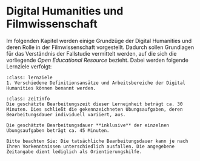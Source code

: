 #  Digital Humanities und Filmwissenschaft
Im folgenden Kapitel werden einige Grundzüge der Digital Humanities und deren Rolle in der Filmwissenschaft vorgestellt. Dadurch sollen Grundlagen für das Verständnis der Fallstudie vermittelt werden, auf die sich die vorliegende _Open Educational Resource_ bezieht. Dabei werden folgende Lernziele verfolgt:

```{admonition} Grundzüge der Digital Humanities und deren Rolle in der Filmwissenschaft
:class: lernziele
1. Verschiedene Definitionsansätze und Arbeitsbereiche der Digital Humanities können benannt werden.
```

```{admonition} Bearbeitungszeit
:class: zeitinfo
Die geschätzte Bearbeitungszeit dieser Lerneinheit beträgt ca. 30 Minuten. Dies schließt die gekennzeichneten Übungsaufgaben, deren Bearbeitungsdauer individuell variiert, aus. 

Die geschätzte Bearbeitungsdauer **inklusive** der einzelnen Übungsaufgaben beträgt ca. 45 Minuten.

Bitte beachten Sie: Die tatsächliche Bearbeitungsdauer kann je nach Ihren Vorkenntnissen unterschiedlich ausfallen. Die angegebene Zeitangabe dient lediglich als Orientierungshilfe.
``` 